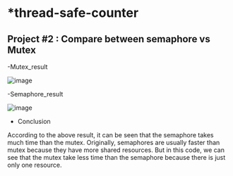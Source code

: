 # *thread-safe-counter
## Project #2 : Compare between semaphore vs Mutex

-Mutex_result

![image](https://user-images.githubusercontent.com/84621391/121811463-76354100-cc9f-11eb-92c6-f0bd6e813b9b.png)

-Semaphore_result

![image](https://user-images.githubusercontent.com/84621391/121811503-8fd68880-cc9f-11eb-9ca3-47e4b1399221.png)

- Conclusion

According to the above result, it can be seen that the semaphore takes much time than the mutex. Originally, semaphores are usually faster than mutex because they have more shared resources. But in this code, we can see that the mutex take less time than the semaphore because there is just only one resource.
